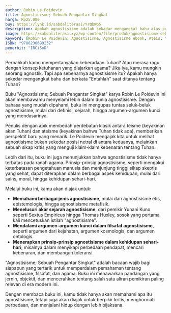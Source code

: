 ```yaml
---
author: Robin Le Poidevin
title: Agnostisisme; Sebuah Pengantar Singkat
harga: Rp25.000
buy: https://lynk.id/sabdaliterasi/YrQbWp5
description: Apakah agnostisisme adalah sekadar mengangkat bahu atas pertanyaan seputar Tuhan? Le Poidevin menjelaskan bahwa agnostisisme tidak sesederhana itu.
image: https://sabdaliterasi.xyz/wp-conten/file/produk/agnostisisme-sebuah-pengantar-singkat.jpg
keyword: [Robin Le Poidevin, Agnostisisme, Agnostisisme ebook, Ateis, teis]
ISBN: "9786236699232"
penerbit: "IRCiSoD"
---
```

<p>Pernahkah kamu mempertanyakan keberadaan Tuhan? Atau merasa ragu dengan konsep ketuhanan yang diajarkan agama? Jika iya, kamu mungkin seorang agnostik. Tapi apa sebenarnya agnostisisme itu? Apakah hanya sekedar mengangkat bahu dan berkata "Entahlah" saat ditanya tentang Tuhan?</p><p>Buku "Agnostisisme; Sebuah Pengantar Singkat" karya Robin Le Poidevin ini akan membawamu menyelami lebih dalam dunia agnostisisme. Dengan bahasa yang mudah dipahami, buku ini mengupas tuntas seluk-beluk agnostisisme, mulai dari definisi, sejarah, hingga argumen-argumen kunci yang mendasarinya.</p><p>Penulis dengan apik membedah perdebatan klasik antara teisme (keyakinan akan Tuhan) dan ateisme (keyakinan bahwa Tuhan tidak ada), memberikan perspektif baru yang menarik. Le Poidevin mengajak kita untuk melihat agnostisisme bukan sekedar posisi netral di antara keduanya, melainkan sebuah sikap kritis yang menguji klaim-klaim kebenaran tentang Tuhan.</p><p>Lebih dari itu, buku ini juga menunjukkan bahwa agnostisisme tidak hanya terbatas pada ranah agama. Prinsip-prinsip agnostisisme, seperti mengakui keterbatasan pengetahuan manusia dan menjunjung tinggi sikap skeptis yang sehat, dapat diterapkan dalam berbagai aspek kehidupan, mulai dari sains, moral, hingga kehidupan sehari-hari.</p><p>Melalui buku ini, kamu akan diajak untuk:</p><ul><li><strong>Memahami berbagai jenis agnostisisme</strong>, mulai dari agnostisisme etis, epistemologis, hingga agnostisisme metafisik.</li><li><strong>Menelusuri akar sejarah agnostisisme</strong>, dari pemikir Yunani Kuno seperti Sextus Empiricus hingga Thomas Huxley, sosok yang pertama kali mencetuskan istilah "agnostisisme".</li><li><strong>Mendalami argumen-argumen kunci dalam filsafat agnostisisme</strong>, seperti argumen dari kejahatan, argumen kosmologis, dan argumen ontologis.</li><li><strong>Menerapkan prinsip-prinsip agnostisisme dalam kehidupan sehari-hari</strong>, misalnya dalam menyikapi perbedaan pendapat, mencari kebenaran, dan membangun toleransi.</li></ul><p>"Agnostisisme; Sebuah Pengantar Singkat" adalah bacaan wajib bagi siapapun yang tertarik untuk memperdalam pemahaman tentang agnostisisme, filsafat, dan agama. Buku ini menawarkan pandangan yang jernih, objektif, dan mencerahkan tentang salah satu aliran pemikiran paling relevan di era modern ini.</p><p>Dengan membaca buku ini, kamu tidak hanya akan memahami apa itu agnostisisme, tetapi juga akan diajak untuk berpikir kritis, menghormati perbedaan, dan menjalani hidup dengan lebih bijaksana.</p>


